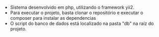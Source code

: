 <ul>
<li> Sistema desenvolvido em php, utilizando o framework yii2.</li>
<li> Para executar o projeto, basta clonar o repositório e executar o composer para instalar as dependencias</li>  
<li> O script do banco de dados está localizado na pasta "db" na raíz do projeto.</li>  
</ul>
